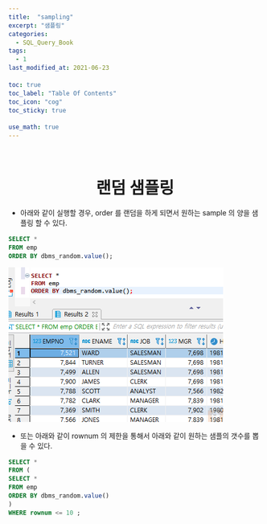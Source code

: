 ```yaml
---
title:  "sampling"
excerpt: "샘플링"
categories:
  - SQL_Query_Book
tags:
  - 1
last_modified_at: 2021-06-23

toc: true
toc_label: "Table Of Contents"
toc_icon: "cog"
toc_sticky: true

use_math: true
---
```


<br>

# <center><font size="6">랜덤 샘플링</font></center>

- 아래와 같이 실행할 경우, order 를 랜덤을 하게 되면서 원하는 sample 의 양을 샘플링 할 수 있다. 

```sql
SELECT *
FROM emp 
ORDER BY dbms_random.value();
```

![png](/assets/images/SQL/5_1.png)

- 또는 아래와 같이 rownum 의 제한을 통해서 아래와 같이 원하는 샘플의 갯수를 뽑을 수 있다. 

```sql
SELECT * 
FROM (
SELECT *
FROM emp 
ORDER BY dbms_random.value() 
)
WHERE rownum <= 10 ;
```

